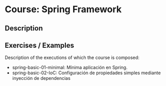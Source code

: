 # Course: Spring Framework

## Description

## Exercises / Examples

Description of the executions of which the course is composed:

- spring-basic-01-minimal: Mínima aplicación en Spring.
- spring-basic-02-IoC: Configuración de propiedades simples mediante inyección de dependencias
